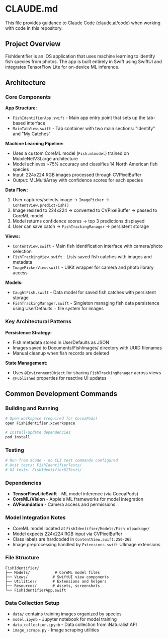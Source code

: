 # CLAUDE.md

This file provides guidance to Claude Code (claude.ai/code) when working with code in this repository.

## Project Overview

FishIdentifier is an iOS application that uses machine learning to identify fish species from photos. The app is built entirely in Swift using SwiftUI and integrates TensorFlow Lite for on-device ML inference.

## Architecture

### Core Components

**App Structure:**
- `FishIdentifierApp.swift` - Main app entry point that sets up the tab-based interface
- `MainTabView.swift` - Tab container with two main sections: "Identify" and "My Catches"

**Machine Learning Pipeline:**
- Uses a custom CoreML model (`Fish.mlmodel`) trained on MobileNetV3Large architecture
- Model achieves ~75% accuracy and classifies 14 North American fish species
- Input: 224x224 RGB images processed through CVPixelBuffer
- Output: MLMultiArray with confidence scores for each species

**Data Flow:**
1. User captures/selects image → `ImagePicker` → `ContentView.predictFish()`
2. Image resized to 224x224 → converted to CVPixelBuffer → passed to CoreML model
3. Model returns confidence scores → top 3 predictions displayed
4. User can save catch → `FishTrackingManager` → persistent storage

**Views:**
- `ContentView.swift` - Main fish identification interface with camera/photo selection
- `FishTrackingView.swift` - Lists saved fish catches with images and metadata
- `ImagePickerView.swift` - UIKit wrapper for camera and photo library access

**Models:**
- `CaughtFish.swift` - Data model for saved fish catches with persistent storage
- `FishTrackingManager.swift` - Singleton managing fish data persistence using UserDefaults + file system for images

### Key Architectural Patterns

**Persistence Strategy:**
- Fish metadata stored in UserDefaults as JSON
- Images saved to Documents/FishImages/ directory with UUID filenames
- Manual cleanup when fish records are deleted

**State Management:**
- Uses `@EnvironmentObject` for sharing `FishTrackingManager` across views
- `@Published` properties for reactive UI updates

## Common Development Commands

### Building and Running
```bash
# Open workspace (required for CocoaPods)
open FishIdentifier.xcworkspace

# Install/update dependencies
pod install
```

### Testing
```bash
# Run from Xcode - no CLI test commands configured
# Unit tests: FishIdentifierTests/
# UI tests: FishIdentifierUITests/
```

### Dependencies
- **TensorFlowLiteSwift** - ML model inference (via CocoaPods)
- **CoreML/Vision** - Apple's ML frameworks for model integration
- **AVFoundation** - Camera access and permissions

### Model Integration Notes
- CoreML model located at `FishIdentifier/Models/Fish.mlpackage/`
- Model expects 224x224 RGB input via CVPixelBuffer
- Class labels are hardcoded in `ContentView.swift:250-265`
- Image preprocessing handled by `Extensions.swift` UIImage extensions

### File Structure
```
FishIdentifier/
├── Models/           # CoreML model files
├── Views/           # SwiftUI view components  
├── Utilities/       # Extensions and helpers
├── Resources/       # Assets, screenshots
└── FishIdentifierApp.swift
```

### Data Collection Setup
- `data/` contains training images organized by species
- `model.ipynb` - Jupyter notebook for model training
- `data_collection.ipynb` - Data collection from iNaturalist API
- `image_scrape.py` - Image scraping utilities